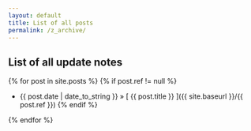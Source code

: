 ```yaml
---
layout: default
title: List of all posts
permalink: /z_archive/
---
```


## List of all  update notes

{% for post in site.posts %}
  {% if post.ref != null %}
  * {{ post.date | date_to_string }} &raquo; [ {{ post.title }} ]({{ site.baseurl }}/{{ post.ref }})
  {% endif %}

{% endfor %}
